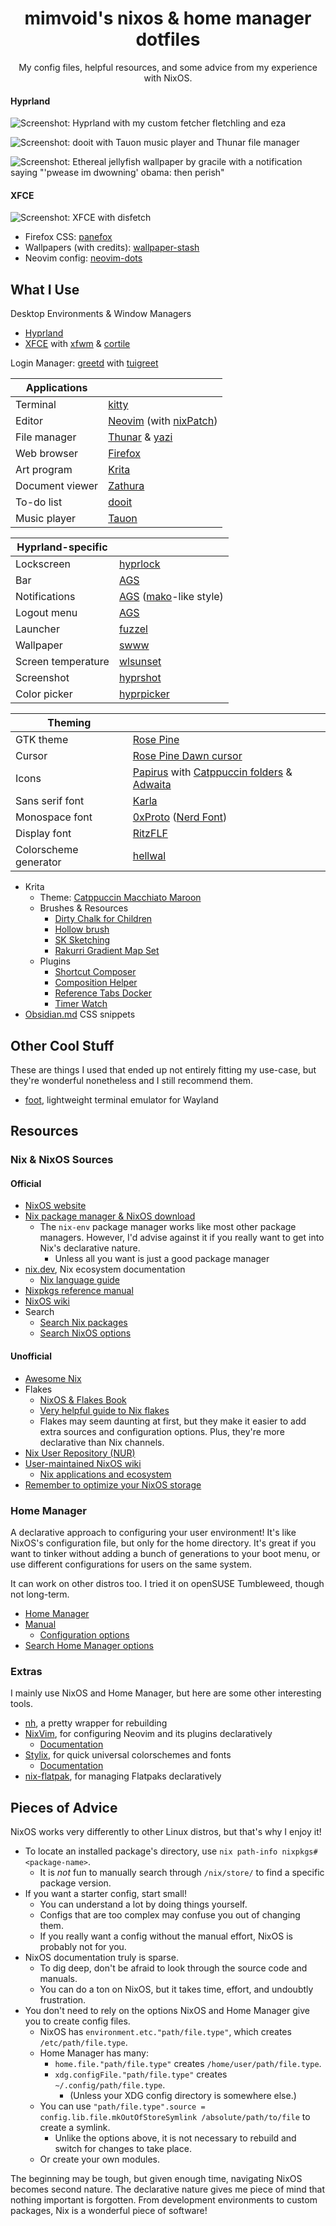 <div align="center">

# mimvoid's nixos & home manager dotfiles

My config files, helpful resources, and some advice from my experience with NixOS.

</div>

#### Hyprland

![Screenshot: Hyprland with my custom fetcher fletchling and eza][i1]

![Screenshot: dooit with Tauon music player and Thunar file manager][i2]

![Screenshot: Ethereal jellyfish wallpaper by gracile with a notification saying "'pwease im dwowning' obama: then perish"][i3]

[i1]: assets/2024-11-27_hyprland-1.png
[i2]: assets/2024-11-27_hyprland-2.png
[i3]: assets/2024-11-27_hyprland-3.png

#### XFCE

![Screenshot: XFCE with disfetch](./assets/2024-07-09_xfce.png)

- Firefox CSS: [panefox](https://github.com/mimvoid/panefox)
- Wallpapers (with credits): [wallpaper-stash](https://github.com/mimvoid/wallpaper-stash)
- Neovim config: [neovim-dots](https://github.com/mimvoid/neovim-dots)

## What I Use

Desktop Environments & Window Managers

- [Hyprland](https://hyprland.org)
- [XFCE][w1] with [xfwm][w2] & [cortile][w3]

Login Manager: [greetd][w4] with [tuigreet][w5]

[w1]: https://xfce.org
[w2]: https://docs.xfce.org/xfce/xfwm4/start
[w3]: https://github.com/leukipp/cortile
[w4]: https://sr.ht/~kennylevinsen/greetd
[w5]: https://github.com/apognu/tuigreet

| Applications    |                                    |
| --------------- | ---------------------------------- |
| Terminal        | [kitty][a1]                        |
| Editor          | [Neovim][a2] (with [nixPatch][a3]) |
| File manager    | [Thunar][a4] & [yazi][a5]          |
| Web browser     | [Firefox][a6]                      |
| Art program     | [Krita][a7]                        |
| Document viewer | [Zathura][a8]                      |
| To-do list      | [dooit][a9]                        |
| Music player    | [Tauon][a10]                       |

[a1]: https://sw.kovidgoyal.net/kitty
[a2]: https://neovim.io
[a3]: https://github.com/NicoElbers/nixPatch-nvim
[a4]: https://docs.xfce.org/xfce/thunar/start
[a5]: https://github.com/sxyazi/yazi
[a6]: https://firefox.com
[a7]: https://krita.org
[a8]: https://git.pwmt.org/pwmt/zathura
[a9]: https://github.com/dooit-org/dooit
[a10]: https://tauonmusicbox.rocks

| Hyprland-specific  |                                   |
| ------------------ | --------------------------------- |
| Lockscreen         | [hyprlock][h1]                    |
| Bar                | [AGS][h2]                         |
| Notifications      | [AGS][h2] ([mako][h3]-like style) |
| Logout menu        | [AGS][h2]                         |
| Launcher           | [fuzzel][h4]                      |
| Wallpaper          | [swww][h5]                        |
| Screen temperature | [wlsunset][h6]                    |
| Screenshot         | [hyprshot][h7]                    |
| Color picker       | [hyprpicker][h8]                  |

[h1]: https://wiki.hyprland.org/Hypr-Ecosystem
[h2]: https://github.com/Aylur/ags
[h3]: https://github.com/emersion/mako
[h4]: https://codeberg.org/dnkl/fuzzel
[h5]: https://github.com/LGFae/swww
[h6]: https://sr.ht/~kennylevinsen/wlsunset
[h7]: https://github.com/Gustash/hyprshot
[h8]: https://github.com/hyprwm/hyprpicker

| Theming               |                                                             |
| --------------------- | ----------------------------------------------------------- |
| GTK theme             | [Rose Pine][t1]                                        |
| Cursor                | [Rose Pine Dawn cursor][t2]                                 |
| Icons                 | [Papirus][t3] with [Catppuccin folders][t4] & [Adwaita][t5] |
| Sans serif font       | [Karla][t5]                                                 |
| Monospace font        | [0xProto][t6] ([Nerd Font][t7])                             |
| Display font          | [RitzFLF][t8]                                               |
| Colorscheme generator | [hellwal][t9]                                               |

[t1]: https://github.com/rose-pine/gtk
[t2]: https://github.com/rose-pine/cursor
[t3]: https://github.com/PapirusDevelopmentTeam/papirus-icon-theme
[t4]: https://github.com/catppuccin/papirus-folders
[t5]: https://gitlab.gnome.org/GNOME/adwaita-icon-theme
[t6]: https://github.com/googlefonts/karla
[t7]: https://github.com/0xType/0xProto
[t8]: https://www.nerdfonts.com
[t9]: https://moorstation.org/typoasis/designers/casady_greene/r_z.htm
[t10]: https://github.com/danihek/hellwal

- Krita
  - Theme: [Catppuccin Macchiato Maroon](https://github.com/catppuccin/kde)
  - Brushes & Resources
    - [Dirty Chalk for Children](https://krita-artists.org/t/dirty-chalk-for-children-free/39643)
    - [Hollow brush](https://krita-artists.org/t/i-made-a-hollow-brush/92064)
    - [SK Sketching](https://krita-artists.org/t/sk-sketching-in-krita-v1/45795)
    - [Rakurri Gradient Map Set](https://krita-artists.org/t/rakurri-gradient-map-set-free-gradient-maps/33381)
  - Plugins
    - [Shortcut Composer](https://github.com/wojtryb/Shortcut-Composer)
    - [Composition Helper](https://github.com/Grum999/CompositionHelper)
    - [Reference Tabs Docker](https://invent.kde.org/freyalupen/reference-tabs-docker)
    - [Timer Watch](https://github.com/EyeOdin/timer_watch)
- [Obsidian.md](https://obsidian.md) CSS snippets

## Other Cool Stuff

These are things I used that ended up not entirely fitting my use-case, but they're wonderful
nonetheless and I still recommend them.

- [foot](https://codeberg.org/dnkl/foot), lightweight terminal emulator for Wayland

## Resources

### Nix & NixOS Sources

#### Official

- [NixOS website](https://nixos.org)
- [Nix package manager & NixOS download](https://nixos.org/download)
  - The `nix-env` package manager works like most other package managers. However, I'd advise against it if you really want to get into Nix's declarative nature.
    - Unless all you want is just a good package manager
- [nix.dev](https://nix.dev), Nix ecosystem documentation
  - [Nix language guide](https://nix.dev/tutorials/nix-language)
- [Nixpkgs reference manual](https://nixos.org/manual/nixpkgs/stable)
- [NixOS wiki](https://wiki.nixos.org/wiki/NixOS_Wiki)
- Search
  - [Search Nix packages](https://search.nixos.org/packages)
  - [Search NixOS options](https://search.nixos.org/options)

#### Unofficial

- [Awesome Nix](https://github.com/nix-community/awesome-nix)
- Flakes
  - [NixOS & Flakes Book](https://nixos-and-flakes.thiscute.world)
  - [Very helpful guide to Nix flakes](https://nixos-and-flakes.thiscute.world/nixos-with-flakes/introduction-to-flakes)
  - Flakes may seem daunting at first, but they make it easier to add extra sources and configuration options. Plus, they're more declarative than Nix channels.
- [Nix User Repository (NUR)](https://nur.nix-community.org)
- [User-maintained NixOS wiki](https://nixos.wiki)
  - [Nix applications and ecosystem](https://nixos.wiki/wiki/Applications)
- [Remember to optimize your NixOS storage](https://www.reddit.com/r/NixOS/comments/1cunvdw/friendly_reminder_optimizestore_is_not_on_by)

### Home Manager

A declarative approach to configuring your user environment! It's like NixOS's configuration file, but only for the home directory. It's great if you want to tinker without adding a bunch of generations to your boot menu, or use different configurations for users on the same system.

It can work on other distros too. I tried it on openSUSE Tumbleweed, though not long-term.

- [Home Manager](https://github.com/nix-community/home-manager)
- [Manual](https://nix-community.github.io/home-manager)
  - [Configuration options](https://nix-community.github.io/home-manager/options.xhtml)
- [Search Home Manager options](https://home-manager-options.extranix.com)

### Extras

I mainly use NixOS and Home Manager, but here are some other interesting tools.

- [nh][em1], a pretty wrapper for rebuilding
- [NixVim][em2], for configuring Neovim and its plugins declaratively
  - [Documentation][em3]
- [Stylix][em5], for quick universal colorschemes and fonts
  - [Documentation][em6]
- [nix-flatpak][em4], for managing Flatpaks declaratively

[em1]: https://github.com/viperML/nh
[em2]: https://github.com/nix-community/nixvim
[em3]: https://nix-community.github.io/nixvim
[em5]: https://github.com/danth/stylix
[em6]: https://danth.github.io/stylix/options/nixos.html
[em4]: https://github.com/gmodena/nix-flatpak

## Pieces of Advice

NixOS works very differently to other Linux distros, but that's why I enjoy it!

- To locate an installed package's directory, use `nix path-info nixpkgs#<package-name>`.
  - It is _not_ fun to manually search through `/nix/store/` to find a specific package version.
- If you want a starter config, start small!
  - You can understand a lot by doing things yourself.
  - Configs that are too complex may confuse you out of changing them.
  - If you really want a config without the manual effort, NixOS is probably not for you.
- NixOS documentation truly is sparse.
  - To dig deep, don't be afraid to look through the source code and manuals.
  - You can do a ton on NixOS, but it takes time, effort, and undoubtly frustration.
- You don't need to rely on the options NixOS and Home Manager give you to create config files.
  - NixOS has `environment.etc."path/file.type"`, which creates `/etc/path/file.type`.
  - Home Manager has many:
    - `home.file."path/file.type"` creates `/home/user/path/file.type`.
    - `xdg.configFile."path/file.type"` creates `~/.config/path/file.type`.
      - (Unless your XDG config directory is somewhere else.)
  - You can use `"path/file.type".source = config.lib.file.mkOutOfStoreSymlink /absolute/path/to/file` to create a symlink.
    - Unlike the options above, it is not necessary to rebuild and switch for changes to take place.
  - Or create your own modules.

The beginning may be tough, but given enough time, navigating NixOS becomes second nature.
The declarative nature gives me piece of mind that nothing important is forgotten.
From development environments to custom packages, Nix is a wonderful piece of software!
